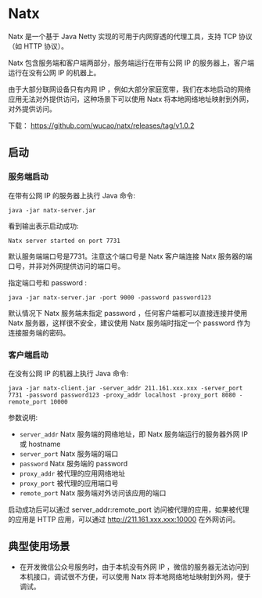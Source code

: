 # Natx
Natx 是一个基于 Java Netty 实现的可用于内网穿透的代理工具，支持 TCP 协议（如 HTTP 协议）。

Natx 包含服务端和客户端两部分，服务端运行在带有公网 IP 的服务器上，客户端运行在没有公网 IP 的机器上。

由于大部分联网设备只有内网 IP ，例如大部分家庭宽带，我们在本地启动的网络应用无法对外提供访问，这种场景下可以使用 Natx 将本地网络地址映射到外网，对外提供访问。

下载： https://github.com/wucao/natx/releases/tag/v1.0.2

## 启动
### 服务端启动
在带有公网 IP 的服务器上执行 Java 命令:
```
java -jar natx-server.jar
```
看到输出表示启动成功:
```
Natx server started on port 7731
```
默认服务端端口号是7731。注意这个端口号是 Natx 客户端连接 Natx 服务器的端口号，并非对外网提供访问的端口号。

指定端口号和 password :
```
java -jar natx-server.jar -port 9000 -password password123
```
默认情况下 Natx 服务端未指定 password ，任何客户端都可以直接连接并使用 Natx 服务器，这样很不安全，建议使用 Natx 服务端时指定一个 password 作为连接服务端的密码。

### 客户端启动
在没有公网 IP 的机器上执行 Java 命令:
```
java -jar natx-client.jar -server_addr 211.161.xxx.xxx -server_port 7731 -password password123 -proxy_addr localhost -proxy_port 8080 -remote_port 10000
```

参数说明:
- `server_addr` Natx 服务端的网络地址，即 Natx 服务端运行的服务器外网 IP 或 hostname
- `server_port` Natx 服务端的端口
- `password` Natx 服务端的 password
- `proxy_addr` 被代理的应用网络地址
- `proxy_port` 被代理的应用端口号
- `remote_port` Natx 服务端对外访问该应用的端口

启动成功后可以通过 server_addr:remote_port 访问被代理的应用，如果被代理的应用是 HTTP 应用，可以通过 http://211.161.xxx.xxx:10000 在外网访问。

## 典型使用场景
- 在开发微信公众号服务时，由于本机没有外网 IP ，微信的服务器无法访问到本机接口，调试很不方便，可以使用 Natx 将本地网络地址映射到外网，便于调试。
